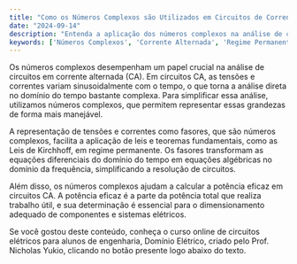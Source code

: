 ```yaml
---
title: "Como os Números Complexos são Utilizados em Circuitos de Corrente Alternada?"
date: "2024-09-14"
description: "Entenda a aplicação dos números complexos na análise de circuitos em corrente alternada."
keywords: ['Números Complexos', 'Corrente Alternada', 'Regime Permanente', 'Eficaz']
---
```


Os números complexos desempenham um papel crucial na análise de circuitos em corrente alternada (CA). Em circuitos CA, as tensões e correntes variam sinusoidalmente com o tempo, o que torna a análise direta no domínio do tempo bastante complexa. Para simplificar essa análise, utilizamos números complexos, que permitem representar essas grandezas de forma mais manejável.

A representação de tensões e correntes como fasores, que são números complexos, facilita a aplicação de leis e teoremas fundamentais, como as Leis de Kirchhoff, em regime permanente. Os fasores transformam as equações diferenciais do domínio do tempo em equações algébricas no domínio da frequência, simplificando a resolução de circuitos.

Além disso, os números complexos ajudam a calcular a potência eficaz em circuitos CA. A potência eficaz é a parte da potência total que realiza trabalho útil, e sua determinação é essencial para o dimensionamento adequado de componentes e sistemas elétricos.

Se você gostou deste conteúdo, conheça o curso online de circuitos elétricos para alunos de engenharia, Domínio Elétrico, criado pelo Prof. Nicholas Yukio, clicando no botão presente logo abaixo do texto.
